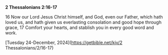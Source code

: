 **2 Thessalonians 2:16-17**

16 Now our Lord Jesus Christ himself, and God, even our Father, which hath loved us, and hath given us everlasting consolation and good hope through grace, 17 Comfort your hearts, and stablish you in every good word and work. 

[Tuesday 24-December, 2024](https://getbible.net/kjv/2 Thessalonians/2/16-17)

